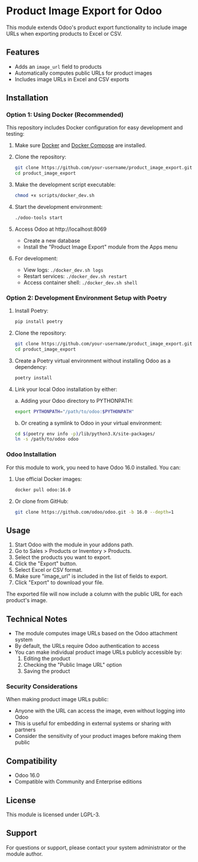 # Product Image Export for Odoo

This module extends Odoo's product export functionality to include image URLs when exporting products to Excel or CSV.

## Features

- Adds an `image_url` field to products
- Automatically computes public URLs for product images
- Includes image URLs in Excel and CSV exports

## Installation

### Option 1: Using Docker (Recommended)

This repository includes Docker configuration for easy development and testing:

1. Make sure [Docker](https://www.docker.com/get-started) and [Docker Compose](https://docs.docker.com/compose/install/) are installed.

2. Clone the repository:

   ```bash
   git clone https://github.com/your-username/product_image_export.git
   cd product_image_export
   ```

3. Make the development script executable:

   ```bash
   chmod +x scripts/docker_dev.sh
   ```

4. Start the development environment:

   ```bash
   ./odoo-tools start
   ```

5. Access Odoo at http://localhost:8069

   - Create a new database
   - Install the "Product Image Export" module from the Apps menu

6. For development:
   - View logs: `./docker_dev.sh logs`
   - Restart services: `./docker_dev.sh restart`
   - Access container shell: `./docker_dev.sh shell`

### Option 2: Development Environment Setup with Poetry

1. Install Poetry:

   ```bash
   pip install poetry
   ```

2. Clone the repository:

   ```bash
   git clone https://github.com/your-username/product_image_export.git
   cd product_image_export
   ```

3. Create a Poetry virtual environment without installing Odoo as a dependency:

   ```bash
   poetry install
   ```

4. Link your local Odoo installation by either:

   a. Adding your Odoo directory to PYTHONPATH:

   ```bash
   export PYTHONPATH="/path/to/odoo:$PYTHONPATH"
   ```

   b. Or creating a symlink to Odoo in your virtual environment:

   ```bash
   cd $(poetry env info -p)/lib/python3.X/site-packages/
   ln -s /path/to/odoo odoo
   ```

### Odoo Installation

For this module to work, you need to have Odoo 16.0 installed. You can:

1. Use official Docker images:

   ```bash
   docker pull odoo:16.0
   ```

2. Or clone from GitHub:
   ```bash
   git clone https://github.com/odoo/odoo.git -b 16.0 --depth=1
   ```

## Usage

1. Start Odoo with the module in your addons path.
2. Go to Sales > Products or Inventory > Products.
3. Select the products you want to export.
4. Click the "Export" button.
5. Select Excel or CSV format.
6. Make sure "image_url" is included in the list of fields to export.
7. Click "Export" to download your file.

The exported file will now include a column with the public URL for each product's image.

## Technical Notes

- The module computes image URLs based on the Odoo attachment system
- By default, the URLs require Odoo authentication to access
- You can make individual product image URLs publicly accessible by:
  1. Editing the product
  2. Checking the "Public Image URL" option
  3. Saving the product

### Security Considerations

When making product image URLs public:

- Anyone with the URL can access the image, even without logging into Odoo
- This is useful for embedding in external systems or sharing with partners
- Consider the sensitivity of your product images before making them public

## Compatibility

- Odoo 16.0
- Compatible with Community and Enterprise editions

## License

This module is licensed under LGPL-3.

## Support

For questions or support, please contact your system administrator or the module author.
